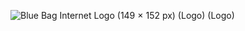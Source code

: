 
![Blue Bag Internet Logo (149 × 152 px) (Logo) (Logo)](https://user-images.githubusercontent.com/77748858/171830286-b7de36d1-86cd-46b7-8d81-f816825fde0f.png)
